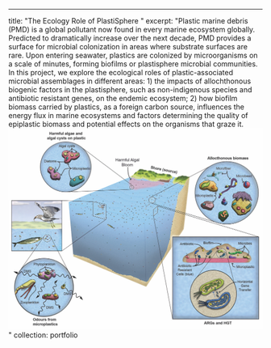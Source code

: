 ---
title: "The Ecology Role of PlastiSphere "
excerpt: "Plastic marine debris (PMD) is a global pollutant now found in every marine ecosystem globally. Predicted to dramatically increase over the next decade, PMD provides a surface for microbial colonization in areas where substrate surfaces are rare. Upon entering seawater, plastics are colonized by microorganisms on a scale of minutes, forming biofilms or plastisphere microbial communities. In this project, we explore the ecological roles of plastic-associated microbial assemblages in different areas: 1) the impacts of allochthonous biogenic factors in the plastisphere, such as non-indigenous species and antibiotic resistant genes, on the endemic ecosystem; 2) how biofilm biomass carried by plastics, as a foreign carbon source, influences the energy flux in marine ecosystems and factors determining the quality of epiplastic biomass and potential effects on the organisms that graze it. <br/><img src='/images/Plastisphere.png'>"
collection: portfolio
